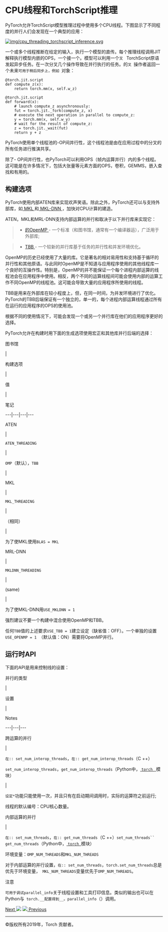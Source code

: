 # CPU线程和TorchScript推理

PyTorch允许TorchScript模型推理过程中使用多个CPU线程。下图显示了不同程度的并行人们会发现在一个典型的应用：

[![img/cpu_threading_torchscript_inference.svg](img/cpu_threading_torchscript_inference.svg)](img/cpu_threading_torchscript_inference.svg)

一个或多个线程推断在给定的输入，执行一个模型的直传。每个推理线程调用JIT解释执行模型内嵌的OPS，一个接一个。模型可以利用一个`叉 `
TorchScript原语发起异步任务。在一次分叉几个操作导致在并行执行的任务。的`叉 `操作者返回一个未来`可用于稍后同步上，例如 `对象：

    
    
    @torch.jit.script
    def compute_z(x):
        return torch.mm(x, self.w_z)
    
    @torch.jit.script
    def forward(x):
        # launch compute_z asynchronously:
        fut = torch.jit._fork(compute_z, x)
        # execute the next operation in parallel to compute_z:
        y = torch.mm(x, self.w_y)
        # wait for the result of compute_z:
        z = torch.jit._wait(fut)
        return y + z
    

PyTorch使用单个线程池的-OP间并行性，这个线程池是由在应用过程中的分叉的所有任务进行推演共享。

除了-
OP间并行性，也PyTorch可以利用OPS（帧内运算并行）内的多个线程。这可能是在许多情况下，包括大张量等元素方面的OPS，卷积，GEMMS，嵌入查找和有用的。

## 构建选项

PyTorch使用内部ATEN库来实现欢声笑语。除此之外，PyTorch还可以与支持外部库，如[ MKL
](https://software.intel.com/en-us/mkl)和[ MKL-DNN
](https://github.com/intel/mkl-dnn)，加快对CPU计算的建造。

ATEN，MKL和MRL-DNN支持内部运算的并行和取决于以下并行库来实现它：

>   * [的OpenMP ](https://www.openmp.org/) \- 一个标准（和图书馆，通常有一个编译器运），广泛用于外部库;

>

>   * [ TBB ](https://github.com/intel/tbb) \- 一个较新的并行库基于任务的并行性和并发环境优化。

>

>

OpenMP的历史已经使用了大量的库。它是著名的相对易用性和支持基于循环的并行性和其他原语。与此同时OpenMP是不知道与应用程序使用的其他线程库一个良好的互操作性。特别是，OpenMP的并不能保证一个每个进程内部运算的线程池会在应用程序中使用。相反，两个不同的运算线程间可能会使用内部的运算工作不同OpenMP的线程池。这可能会导致大量的应用程序所使用的线程。

TBB是用来在外部库在较小程度上，但，在同一时间，为并发环境进行了优化。
PyTorch的TBB后端保证有一个独立的，单一的，每个进程内部运算线程通过所有在运行的应用程序的OPS的使用池。

根据不同的使用情况下，可能会发现一个或另一个并行库在他们的应用程序更好的选择。

PyTorch允许在构建时用下面的生成选项使用宏正和其他库并行后端的选择：

图书馆

|

构建选项

|

值

|

笔记  
  
---|---|---|---  
  
ATEN

|

`ATEN_THREADING`

|

`OMP`（默认），`TBB`

|  
  
MKL

|

`MKL_THREADING`

|

（相同）

|

为了使MKL使用`BLAS = MKL` 
  
MRL-DNN

|

`MKLDNN_THREADING`

|

(same)

|

为了使MKL-DNN用`USE_MKLDNN = 1` 
  
强烈建议不要一个构建中混合使用OpenMP和TBB。

任何`TBB`值的上述要求`USE_TBB = 1`建立设定（缺省值：OFF）。一个单独的设置`USE_OPENMP = 1
`（默认值：ON）需要将OpenMP并行。

## 运行时API

下面的API是用来控制线的设置：

并行的类型

|

设置

|

Notes  
  
---|---|---  
  
跨运算的并行

|

`在:: set_num_interop_threads`，`在:: get_num_interop_threads`（C ++）

`set_num_interop_threads`，`get_num_interop_threads`（Python中，[ `torch `
](../torch.html#module-torch "torch")模块）

|

`设定*`功能只能使用一次，并且只有在启动期间调用时，实际的运算符之前运行;

线程的默认编号：CPU核心数量。  
  
内部运算的并行

|

`在:: set_num_threads`，`在:: get_num_threads`（C ++）`set_num_threads``
get_num_threads`（Python中，[ `torch `](../torch.html#module-torch "torch")模块）

环境变量：`OMP_NUM_THREADS`和`MKL_NUM_THREADS` 
  
对于内部运算的并行设置，`在:: set_num_threads`，`torch.set_num_threads`总是优先于环境变量，`
MKL_NUM_THREADS`变量优先于`OMP_NUM_THREADS`。

注意

`可用于调试parallel_info`关于线程设置和工具打印信息。类似的输出也可以在Python与`
torch.__配置得到__。parallel_info`（）调用。

[Next ![](../_static/images/chevron-right-orange.svg)](cuda.html "CUDA
semantics") [![](../_static/images/chevron-right-orange.svg)
Previous](broadcasting.html "Broadcasting semantics")

* * *

©版权所有2019年，Torch 贡献者。
